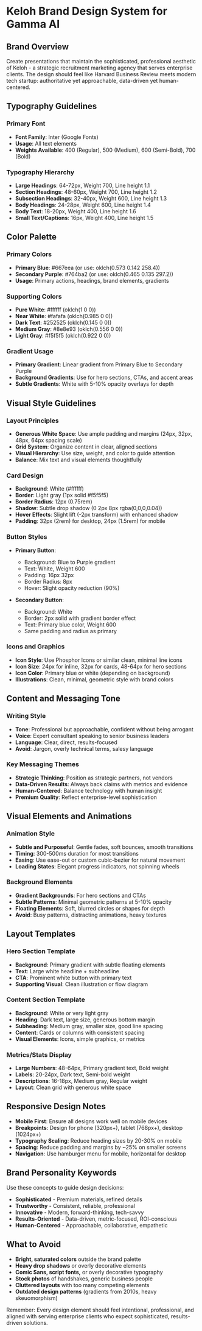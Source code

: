 # Keloh Brand Design System for Gamma AI

## Brand Overview
Create presentations that maintain the sophisticated, professional aesthetic of Keloh - a strategic recruitment marketing agency that serves enterprise clients. The design should feel like Harvard Business Review meets modern tech startup: authoritative yet approachable, data-driven yet human-centered.

## Typography Guidelines

### Primary Font
- **Font Family**: Inter (Google Fonts)
- **Usage**: All text elements
- **Weights Available**: 400 (Regular), 500 (Medium), 600 (Semi-Bold), 700 (Bold)

### Typography Hierarchy
- **Large Headings**: 64-72px, Weight 700, Line height 1.1
- **Section Headings**: 48-60px, Weight 700, Line height 1.2
- **Subsection Headings**: 32-40px, Weight 600, Line height 1.3
- **Body Headings**: 24-28px, Weight 600, Line height 1.4
- **Body Text**: 18-20px, Weight 400, Line height 1.6
- **Small Text/Captions**: 16px, Weight 400, Line height 1.5

## Color Palette

### Primary Colors
- **Primary Blue**: #667eea (or use: oklch(0.573 0.142 258.4))
- **Secondary Purple**: #764ba2 (or use: oklch(0.465 0.135 297.2))
- **Usage**: Primary actions, headings, brand elements, gradients

### Supporting Colors
- **Pure White**: #ffffff (oklch(1 0 0))
- **Near White**: #fafafa (oklch(0.985 0 0))
- **Dark Text**: #252525 (oklch(0.145 0 0))
- **Medium Gray**: #8e8e93 (oklch(0.556 0 0))
- **Light Gray**: #f5f5f5 (oklch(0.922 0 0))

### Gradient Usage
- **Primary Gradient**: Linear gradient from Primary Blue to Secondary Purple
- **Background Gradients**: Use for hero sections, CTAs, and accent areas
- **Subtle Gradients**: White with 5-10% opacity overlays for depth

## Visual Style Guidelines

### Layout Principles
- **Generous White Space**: Use ample padding and margins (24px, 32px, 48px, 64px spacing scale)
- **Grid System**: Organize content in clear, aligned sections
- **Visual Hierarchy**: Use size, weight, and color to guide attention
- **Balance**: Mix text and visual elements thoughtfully

### Card Design
- **Background**: White (#ffffff)
- **Border**: Light gray (1px solid #f5f5f5)
- **Border Radius**: 12px (0.75rem)
- **Shadow**: Subtle drop shadow (0 2px 8px rgba(0,0,0,0.04))
- **Hover Effects**: Slight lift (-2px transform) with enhanced shadow
- **Padding**: 32px (2rem) for desktop, 24px (1.5rem) for mobile

### Button Styles
- **Primary Button**: 
  - Background: Blue to Purple gradient
  - Text: White, Weight 600
  - Padding: 16px 32px
  - Border Radius: 8px
  - Hover: Slight opacity reduction (90%)

- **Secondary Button**:
  - Background: White
  - Border: 2px solid with gradient border effect
  - Text: Primary blue color, Weight 600
  - Same padding and radius as primary

### Icons and Graphics
- **Icon Style**: Use Phosphor Icons or similar clean, minimal line icons
- **Icon Size**: 24px for inline, 32px for cards, 48-64px for hero sections
- **Icon Color**: Primary blue or white (depending on background)
- **Illustrations**: Clean, minimal, geometric style with brand colors

## Content and Messaging Tone

### Writing Style
- **Tone**: Professional but approachable, confident without being arrogant
- **Voice**: Expert consultant speaking to senior business leaders
- **Language**: Clear, direct, results-focused
- **Avoid**: Jargon, overly technical terms, salesy language

### Key Messaging Themes
- **Strategic Thinking**: Position as strategic partners, not vendors
- **Data-Driven Results**: Always back claims with metrics and evidence
- **Human-Centered**: Balance technology with human insight
- **Premium Quality**: Reflect enterprise-level sophistication

## Visual Elements and Animations

### Animation Style
- **Subtle and Purposeful**: Gentle fades, soft bounces, smooth transitions
- **Timing**: 300-500ms duration for most transitions
- **Easing**: Use ease-out or custom cubic-bezier for natural movement
- **Loading States**: Elegant progress indicators, not spinning wheels

### Background Elements
- **Gradient Backgrounds**: For hero sections and CTAs
- **Subtle Patterns**: Minimal geometric patterns at 5-10% opacity
- **Floating Elements**: Soft, blurred circles or shapes for depth
- **Avoid**: Busy patterns, distracting animations, heavy textures

## Layout Templates

### Hero Section Template
- **Background**: Primary gradient with subtle floating elements
- **Text**: Large white headline + subheadline
- **CTA**: Prominent white button with primary text
- **Supporting Visual**: Clean illustration or flow diagram

### Content Section Template
- **Background**: White or very light gray
- **Heading**: Dark text, large size, generous bottom margin
- **Subheading**: Medium gray, smaller size, good line spacing
- **Content**: Cards or columns with consistent spacing
- **Visual Elements**: Icons, simple graphics, or metrics

### Metrics/Stats Display
- **Large Numbers**: 48-64px, Primary gradient text, Bold weight
- **Labels**: 20-24px, Dark text, Semi-bold weight
- **Descriptions**: 16-18px, Medium gray, Regular weight
- **Layout**: Clean grid with generous white space

## Responsive Design Notes
- **Mobile First**: Ensure all designs work well on mobile devices
- **Breakpoints**: Design for phone (320px+), tablet (768px+), desktop (1024px+)
- **Typography Scaling**: Reduce heading sizes by 20-30% on mobile
- **Spacing**: Reduce padding and margins by ~25% on smaller screens
- **Navigation**: Use hamburger menu for mobile, horizontal for desktop

## Brand Personality Keywords
Use these concepts to guide design decisions:
- **Sophisticated** - Premium materials, refined details
- **Trustworthy** - Consistent, reliable, professional
- **Innovative** - Modern, forward-thinking, tech-savvy
- **Results-Oriented** - Data-driven, metric-focused, ROI-conscious
- **Human-Centered** - Approachable, collaborative, empathetic

## What to Avoid
- **Bright, saturated colors** outside the brand palette
- **Heavy drop shadows** or overly decorative elements
- **Comic Sans, script fonts,** or overly decorative typography
- **Stock photos** of handshakes, generic business people
- **Cluttered layouts** with too many competing elements
- **Outdated design patterns** (gradients from 2010s, heavy skeuomorphism)

Remember: Every design element should feel intentional, professional, and aligned with serving enterprise clients who expect sophisticated, results-driven solutions.